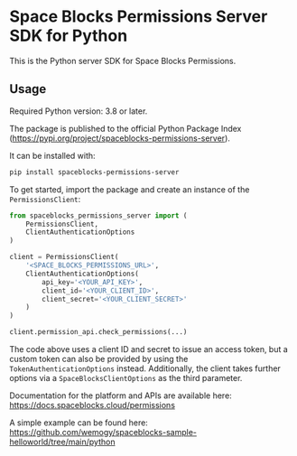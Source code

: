 # Space Blocks Permissions Server SDK for Python

This is the Python server SDK for Space Blocks Permissions.

## Usage

Required Python version: 3.8 or later.

The package is published to the official Python Package Index (https://pypi.org/project/spaceblocks-permissions-server).

It can be installed with:

```bash
pip install spaceblocks-permissions-server
```

To get started, import the package and create an instance of the `PermissionsClient`:

```python
from spaceblocks_permissions_server import (
    PermissionsClient,
    ClientAuthenticationOptions
)

client = PermissionsClient(
    '<SPACE_BLOCKS_PERMISSIONS_URL>',
    ClientAuthenticationOptions(
        api_key='<YOUR_API_KEY>',
        client_id='<YOUR_CLIENT_ID>',
        client_secret='<YOUR_CLIENT_SECRET>'
    )
)

client.permission_api.check_permissions(...)
```

The code above uses a client ID and secret to issue an access token,
but a custom token can also be provided by using the `TokenAuthenticationOptions` instead.
Additionally, the client takes further options via a `SpaceBlocksClientOptions` as the third parameter.

Documentation for the platform and APIs are available here: https://docs.spaceblocks.cloud/permissions

A simple example can be found here: https://github.com/wemogy/spaceblocks-sample-helloworld/tree/main/python
